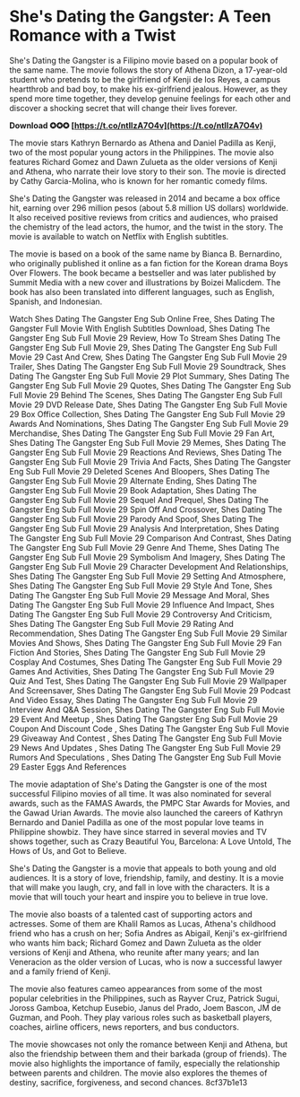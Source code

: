 # She's Dating the Gangster: A Teen Romance with a Twist
 
She's Dating the Gangster is a Filipino movie based on a popular book of the same name. The movie follows the story of Athena Dizon, a 17-year-old student who pretends to be the girlfriend of Kenji de los Reyes, a campus heartthrob and bad boy, to make his ex-girlfriend jealous. However, as they spend more time together, they develop genuine feelings for each other and discover a shocking secret that will change their lives forever.
 
**Download ✪✪✪ [https://t.co/ntIIzA7O4v](https://t.co/ntIIzA7O4v)**


 
The movie stars Kathryn Bernardo as Athena and Daniel Padilla as Kenji, two of the most popular young actors in the Philippines. The movie also features Richard Gomez and Dawn Zulueta as the older versions of Kenji and Athena, who narrate their love story to their son. The movie is directed by Cathy Garcia-Molina, who is known for her romantic comedy films.
 
She's Dating the Gangster was released in 2014 and became a box office hit, earning over 296 million pesos (about 5.8 million US dollars) worldwide. It also received positive reviews from critics and audiences, who praised the chemistry of the lead actors, the humor, and the twist in the story. The movie is available to watch on Netflix with English subtitles.

The movie is based on a book of the same name by Bianca B. Bernardino, who originally published it online as a fan fiction for the Korean drama Boys Over Flowers. The book became a bestseller and was later published by Summit Media with a new cover and illustrations by Boizei Malicdem. The book has also been translated into different languages, such as English, Spanish, and Indonesian.
 
Watch Shes Dating The Gangster Eng Sub Online Free,  Shes Dating The Gangster Full Movie With English Subtitles Download,  Shes Dating The Gangster Eng Sub Full Movie 29 Review,  How To Stream Shes Dating The Gangster Eng Sub Full Movie 29,  Shes Dating The Gangster Eng Sub Full Movie 29 Cast And Crew,  Shes Dating The Gangster Eng Sub Full Movie 29 Trailer,  Shes Dating The Gangster Eng Sub Full Movie 29 Soundtrack,  Shes Dating The Gangster Eng Sub Full Movie 29 Plot Summary,  Shes Dating The Gangster Eng Sub Full Movie 29 Quotes,  Shes Dating The Gangster Eng Sub Full Movie 29 Behind The Scenes,  Shes Dating The Gangster Eng Sub Full Movie 29 DVD Release Date,  Shes Dating The Gangster Eng Sub Full Movie 29 Box Office Collection,  Shes Dating The Gangster Eng Sub Full Movie 29 Awards And Nominations,  Shes Dating The Gangster Eng Sub Full Movie 29 Merchandise,  Shes Dating The Gangster Eng Sub Full Movie 29 Fan Art,  Shes Dating The Gangster Eng Sub Full Movie 29 Memes,  Shes Dating The Gangster Eng Sub Full Movie 29 Reactions And Reviews,  Shes Dating The Gangster Eng Sub Full Movie 29 Trivia And Facts,  Shes Dating The Gangster Eng Sub Full Movie 29 Deleted Scenes And Bloopers,  Shes Dating The Gangster Eng Sub Full Movie 29 Alternate Ending,  Shes Dating The Gangster Eng Sub Full Movie 29 Book Adaptation,  Shes Dating The Gangster Eng Sub Full Movie 29 Sequel And Prequel,  Shes Dating The Gangster Eng Sub Full Movie 29 Spin Off And Crossover,  Shes Dating The Gangster Eng Sub Full Movie 29 Parody And Spoof,  Shes Dating The Gangster Eng Sub Full Movie 29 Analysis And Interpretation,  Shes Dating The Gangster Eng Sub Full Movie 29 Comparison And Contrast,  Shes Dating The Gangster Eng Sub Full Movie 29 Genre And Theme,  Shes Dating The Gangster Eng Sub Full Movie 29 Symbolism And Imagery,  Shes Dating The Gangster Eng Sub Full Movie 29 Character Development And Relationships,  Shes Dating The Gangster Eng Sub Full Movie 29 Setting And Atmosphere,  Shes Dating The Gangster Eng Sub Full Movie 29 Style And Tone,  Shes Dating The Gangster Eng Sub Full Movie 29 Message And Moral,  Shes Dating The Gangster Eng Sub Full Movie 29 Influence And Impact,  Shes Dating The Gangster Eng Sub Full Movie 29 Controversy And Criticism,  Shes Dating The Gangster Eng Sub Full Movie 29 Rating And Recommendation,  Shes Dating The Gangster Eng Sub Full Movie 29 Similar Movies And Shows,  Shes Dating The Gangster Eng Sub Full Movie 29 Fan Fiction And Stories,  Shes Dating The Gangster Eng Sub Full Movie 29 Cosplay And Costumes,  Shes Dating The Gangster Eng Sub Full Movie 29 Games And Activities,  Shes Dating The Gangster Eng Sub Full Movie 29 Quiz And Test,  Shes Dating The Gangster Eng Sub Full Movie 29 Wallpaper And Screensaver,  Shes Dating The Gangster Eng Sub Full Movie 29 Podcast And Video Essay,  Shes Dating The Gangster Eng Sub Full Movie 29 Interview And Q&A Session,  Shes Dating The Gangster Eng Sub Full Movie 29 Event And Meetup ,  Shes Dating The Gangster Eng Sub Full Movie 29 Coupon And Discount Code ,  Shes Dating The Gangster Eng Sub Full Movie 29 Giveaway And Contest ,  Shes Dating The Gangster Eng Sub Full Movie 29 News And Updates ,  Shes Dating The Gangster Eng Sub Full Movie 29 Rumors And Speculations ,  Shes Dating The Gangster Eng Sub Full Movie 29 Easter Eggs And References
 
The movie adaptation of She's Dating the Gangster is one of the most successful Filipino movies of all time. It was also nominated for several awards, such as the FAMAS Awards, the PMPC Star Awards for Movies, and the Gawad Urian Awards. The movie also launched the careers of Kathryn Bernardo and Daniel Padilla as one of the most popular love teams in Philippine showbiz. They have since starred in several movies and TV shows together, such as Crazy Beautiful You, Barcelona: A Love Untold, The Hows of Us, and Got to Believe.
 
She's Dating the Gangster is a movie that appeals to both young and old audiences. It is a story of love, friendship, family, and destiny. It is a movie that will make you laugh, cry, and fall in love with the characters. It is a movie that will touch your heart and inspire you to believe in true love.

The movie also boasts of a talented cast of supporting actors and actresses. Some of them are Khalil Ramos as Lucas, Athena's childhood friend who has a crush on her; Sofia Andres as Abigail, Kenji's ex-girlfriend who wants him back; Richard Gomez and Dawn Zulueta as the older versions of Kenji and Athena, who reunite after many years; and Ian Veneracion as the older version of Lucas, who is now a successful lawyer and a family friend of Kenji.
 
The movie also features cameo appearances from some of the most popular celebrities in the Philippines, such as Rayver Cruz, Patrick Sugui, Joross Gamboa, Ketchup Eusebio, Janus del Prado, Joem Bascon, JM de Guzman, and Pooh. They play various roles such as basketball players, coaches, airline officers, news reporters, and bus conductors.
 
The movie showcases not only the romance between Kenji and Athena, but also the friendship between them and their barkada (group of friends). The movie also highlights the importance of family, especially the relationship between parents and children. The movie also explores the themes of destiny, sacrifice, forgiveness, and second chances.
 8cf37b1e13
 
